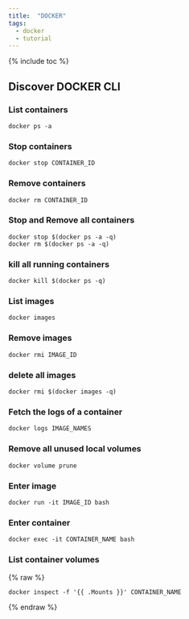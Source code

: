 ```yaml
---
title:  "DOCKER"
tags:
  - docker
  - tutorial
---
```

{% include toc %}
## Discover DOCKER CLI

### List containers
```shell
docker ps -a
```

### Stop containers
```shell
docker stop CONTAINER_ID
```

### Remove containers
```shell
docker rm CONTAINER_ID
```

### Stop and Remove all containers
```shell
docker stop $(docker ps -a -q)
docker rm $(docker ps -a -q)
```

### kill all running containers 
```shell
docker kill $(docker ps -q)
```

### List images
```shell
docker images
```

### Remove images
```shell
docker rmi IMAGE_ID
```

### delete all images
```shell
docker rmi $(docker images -q)
```

### Fetch the logs of a container
```shell
docker logs IMAGE_NAMES
```

### Remove all unused local volumes
```shell
docker volume prune
```

### Enter image
```shell
docker run -it IMAGE_ID bash
```

### Enter container
```shell
docker exec -it CONTAINER_NAME bash
```

### List container volumes
{% raw %}
```shell
docker inspect -f '{{ .Mounts }}' CONTAINER_NAME
```
{% endraw %}

